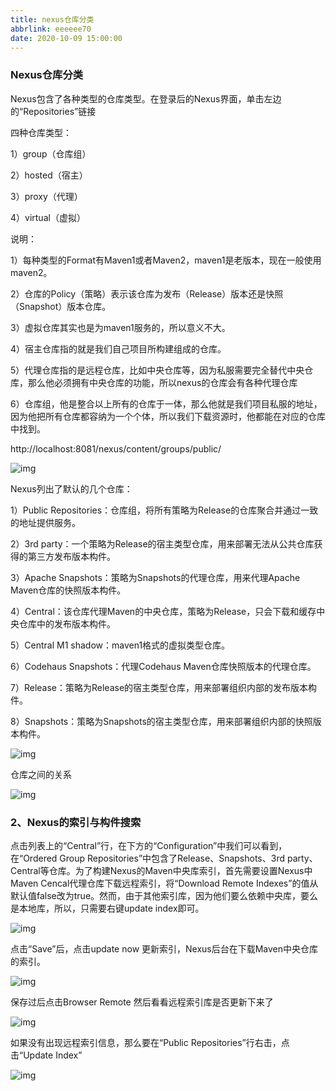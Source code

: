 ```yaml
---
title: nexus仓库分类
abbrlink: eeeeee70
date: 2020-10-09 15:00:00
---
```


### Nexus仓库分类

Nexus包含了各种类型的仓库类型。在登录后的Nexus界面，单击左边的“Repositories”链接

四种仓库类型：

1）group（仓库组）

2）hosted（宿主）

3）proxy（代理）

4）virtual（虚拟）

说明：

1）每种类型的Format有Maven1或者Maven2，maven1是老版本，现在一般使用maven2。

2）仓库的Policy（策略）表示该仓库为发布（Release）版本还是快照（Snapshot）版本仓库。

3）虚拟仓库其实也是为maven1服务的，所以意义不大。

4）宿主仓库指的就是我们自己项目所构建组成的仓库。

5）代理仓库指的是远程仓库，比如中央仓库等，因为私服需要完全替代中央仓库，那么他必须拥有中央仓库的功能，所以nexus的仓库会有各种代理仓库

6）仓库组，他是整合以上所有的仓库于一体，那么他就是我们项目私服的地址，因为他把所有仓库都容纳为一个个体，所以我们下载资源时，他都能在对应的仓库中找到。

http://localhost:8081/nexus/content/groups/public/

![img](http://static.oschina.net/uploads/space/2015/0604/191316_hhia_1989321.png)

Nexus列出了默认的几个仓库：

1）Public Repositories：仓库组，将所有策略为Release的仓库聚合并通过一致的地址提供服务。

2）3rd party：一个策略为Release的宿主类型仓库，用来部署无法从公共仓库获得的第三方发布版本构件。

3）Apache Snapshots：策略为Snapshots的代理仓库，用来代理Apache Maven仓库的快照版本构件。

4）Central：该仓库代理Maven的中央仓库，策略为Release，只会下载和缓存中央仓库中的发布版本构件。

5）Central M1 shadow：maven1格式的虚拟类型仓库。

6）Codehaus Snapshots：代理Codehaus Maven仓库快照版本的代理仓库。

7）Release：策略为Release的宿主类型仓库，用来部署组织内部的发布版本构件。

8）Snapshots：策略为Snapshots的宿主类型仓库，用来部署组织内部的快照版本构件。

![img](http://static.oschina.net/uploads/space/2015/0604/191357_Rrwh_1989321.png)

仓库之间的关系

![img](http://static.oschina.net/uploads/space/2015/0604/191445_kmKi_1989321.jpeg)





### 2、Nexus的索引与构件搜索

点击列表上的“Central”行，在下方的“Configuration”中我们可以看到，在“Ordered Group Repositories”中包含了Release、Snapshots、3rd party、Central等仓库。为了构建Nexus的Maven中央库索引，首先需要设置Nexus中Maven Cencal代理仓库下载远程索引，将“Download Remote Indexes”的值从默认值false改为true。然而，由于其他索引库，因为他们要么依赖中央库，要么是本地库，所以，只需要右键update index即可。

![img](http://static.oschina.net/uploads/space/2015/0604/191532_xf3l_1989321.jpeg)

点击“Save”后，点击update now 更新索引，Nexus后台在下载Maven中央仓库的索引。

![img](http://static.oschina.net/uploads/space/2015/0604/191615_JXjl_1989321.png)

保存过后点击Browser Remote 然后看看远程索引库是否更新下来了

![img](http://static.oschina.net/uploads/space/2015/0604/191644_ybMm_1989321.png)

如果没有出现远程索引信息，那么要在“Public Repositories”行右击，点击“Update Index”

![img](http://static.oschina.net/uploads/space/2015/0604/191731_e2Xb_1989321.jpeg)